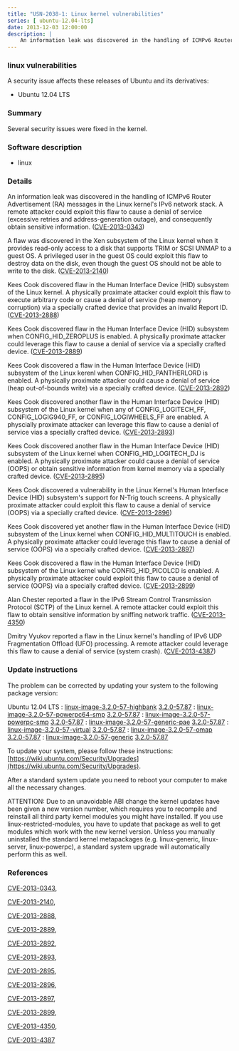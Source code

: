 ```yaml
---
title: "USN-2038-1: Linux kernel vulnerabilities"
series: [ ubuntu-12.04-lts]
date: 2013-12-03 12:00:00
description: |
    An information leak was discovered in the handling of ICMPv6 Router Advertisement (RA) messages in the Linux kernel&#39;s IPv6 network stack. A remote attacker could exploit this flaw to cause a denial of service (excessive retries and address-generation outage), and consequently obtain sensitive information. ([CVE-2013-0343](http://people.ubuntu.com/~ubuntu-security/cve/CVE-2013-0343))
--- 
```

 
 


### linux vulnerabilities

A security issue affects these releases of Ubuntu and its derivatives:

* Ubuntu 12.04 LTS

### Summary

Several security issues were fixed in the kernel. 

### Software description

* linux 

### Details

An information leak was discovered in the handling of ICMPv6 Router Advertisement (RA) messages in the Linux kernel&#39;s IPv6 network stack. A remote attacker could exploit this flaw to cause a denial of service (excessive retries and address-generation outage), and consequently obtain sensitive information. ([CVE-2013-0343](http://people.ubuntu.com/~ubuntu-security/cve/CVE-2013-0343))

A flaw was discovered in the Xen subsystem of the Linux kernel when it provides read-only access to a disk that supports TRIM or SCSI UNMAP to a guest OS. A privileged user in the guest OS could exploit this flaw to destroy data on the disk, even though the guest OS should not be able to write to the disk. ([CVE-2013-2140](http://people.ubuntu.com/~ubuntu-security/cve/CVE-2013-2140))

Kees Cook discovered flaw in the Human Interface Device (HID) subsystem of the Linux kernel. A physically proximate attacker could exploit this flaw to execute arbitrary code or cause a denial of service (heap memory corruption) via a specially crafted device that provides an invalid Report ID. ([CVE-2013-2888](http://people.ubuntu.com/~ubuntu-security/cve/CVE-2013-2888))

Kees Cook discovered flaw in the Human Interface Device (HID) subsystem when CONFIG_HID_ZEROPLUS is enabled. A physically proximate attacker could leverage this flaw to cause a denial of service via a specially crafted device. ([CVE-2013-2889](http://people.ubuntu.com/~ubuntu-security/cve/CVE-2013-2889))

Kees Cook discovered a flaw in the Human Interface Device (HID) subsystem of the Linux kerenl when CONFIG_HID_PANTHERLORD is enabled. A physically proximate attacker could cause a denial of service (heap out-of-bounds write) via a specially crafted device. ([CVE-2013-2892](http://people.ubuntu.com/~ubuntu-security/cve/CVE-2013-2892))

Kees Cook discovered another flaw in the Human Interface Device (HID) subsystem of the Linux kernel when any of CONFIG_LOGITECH_FF, CONFIG_LOGIG940_FF, or CONFIG_LOGIWHEELS_FF are enabled. A physcially proximate attacker can leverage this flaw to cause a denial of service vias a specially crafted device. ([CVE-2013-2893](http://people.ubuntu.com/~ubuntu-security/cve/CVE-2013-2893))

Kees Cook discovered another flaw in the Human Interface Device (HID) subsystem of the Linux kernel when CONFIG_HID_LOGITECH_DJ is enabled. A physically proximate attacker could cause a denial of service (OOPS) or obtain sensitive information from kernel memory via a specially crafted device. ([CVE-2013-2895](http://people.ubuntu.com/~ubuntu-security/cve/CVE-2013-2895))

Kees Cook discovered a vulnerability in the Linux Kernel&#39;s Human Interface Device (HID) subsystem&#39;s support for N-Trig touch screens. A physically proximate attacker could exploit this flaw to cause a denial of service (OOPS) via a specially crafted device. ([CVE-2013-2896](http://people.ubuntu.com/~ubuntu-security/cve/CVE-2013-2896))

Kees Cook discovered yet another flaw in the Human Interface Device (HID) subsystem of the Linux kernel when CONFIG_HID_MULTITOUCH is enabled. A physically proximate attacker could leverage this flaw to cause a denial of service (OOPS) via a specially crafted device. ([CVE-2013-2897](http://people.ubuntu.com/~ubuntu-security/cve/CVE-2013-2897))

Kees Cook discovered a flaw in the Human Interface Device (HID) subsystem of the Linux kernel whe CONFIG_HID_PICOLCD is enabled. A physically proximate attacker could exploit this flaw to cause a denial of service (OOPS) via a specially crafted device. ([CVE-2013-2899](http://people.ubuntu.com/~ubuntu-security/cve/CVE-2013-2899))

Alan Chester reported a flaw in the IPv6 Stream Control Transmission Protocol (SCTP) of the Linux kernel. A remote attacker could exploit this flaw to obtain sensitive information by sniffing network traffic. ([CVE-2013-4350](http://people.ubuntu.com/~ubuntu-security/cve/CVE-2013-4350))

Dmitry Vyukov reported a flaw in the Linux kernel&#39;s handling of IPv6 UDP Fragmentation Offload (UFO) processing. A remote attacker could leverage this flaw to cause a denial of service (system crash). ([CVE-2013-4387](http://people.ubuntu.com/~ubuntu-security/cve/CVE-2013-4387)) 

### Update instructions

The problem can be corrected by updating your system to the following package version:

Ubuntu 12.04 LTS
 : [linux-image-3.2.0-57-highbank](https://launchpad.net/ubuntu/+source/linux) <span> [3.2.0-57.87](https://launchpad.net/ubuntu/+source/linux/3.2.0-57.87) </span> 
 : [linux-image-3.2.0-57-powerpc64-smp](https://launchpad.net/ubuntu/+source/linux) <span> [3.2.0-57.87](https://launchpad.net/ubuntu/+source/linux/3.2.0-57.87) </span> 
 : [linux-image-3.2.0-57-powerpc-smp](https://launchpad.net/ubuntu/+source/linux) <span> [3.2.0-57.87](https://launchpad.net/ubuntu/+source/linux/3.2.0-57.87) </span> 
 : [linux-image-3.2.0-57-generic-pae](https://launchpad.net/ubuntu/+source/linux) <span> [3.2.0-57.87](https://launchpad.net/ubuntu/+source/linux/3.2.0-57.87) </span> 
 : [linux-image-3.2.0-57-virtual](https://launchpad.net/ubuntu/+source/linux) <span> [3.2.0-57.87](https://launchpad.net/ubuntu/+source/linux/3.2.0-57.87) </span> 
 : [linux-image-3.2.0-57-omap](https://launchpad.net/ubuntu/+source/linux) <span> [3.2.0-57.87](https://launchpad.net/ubuntu/+source/linux/3.2.0-57.87) </span> 
 : [linux-image-3.2.0-57-generic](https://launchpad.net/ubuntu/+source/linux) <span> [3.2.0-57.87](https://launchpad.net/ubuntu/+source/linux/3.2.0-57.87) </span> 

To update your system, please follow these instructions: [https://wiki.ubuntu.com/Security/Upgrades](https://wiki.ubuntu.com/Security/Upgrades).

After a standard system update you need to reboot your computer to make all the necessary changes.

ATTENTION: Due to an unavoidable ABI change the kernel updates have been given a new version number, which requires you to recompile and reinstall all third party kernel modules you might have installed. If you use linux-restricted-modules, you have to update that package as well to get modules which work with the new kernel version. Unless you manually uninstalled the standard kernel metapackages (e.g. linux-generic, linux-server, linux-powerpc), a standard system upgrade will automatically perform this as well. 

### References

 
 [CVE-2013-0343](http://people.ubuntu.com/~ubuntu-security/cve/CVE-2013-0343), 

 [CVE-2013-2140](http://people.ubuntu.com/~ubuntu-security/cve/CVE-2013-2140), 

 [CVE-2013-2888](http://people.ubuntu.com/~ubuntu-security/cve/CVE-2013-2888), 

 [CVE-2013-2889](http://people.ubuntu.com/~ubuntu-security/cve/CVE-2013-2889), 

 [CVE-2013-2892](http://people.ubuntu.com/~ubuntu-security/cve/CVE-2013-2892), 

 [CVE-2013-2893](http://people.ubuntu.com/~ubuntu-security/cve/CVE-2013-2893), 

 [CVE-2013-2895](http://people.ubuntu.com/~ubuntu-security/cve/CVE-2013-2895), 

 [CVE-2013-2896](http://people.ubuntu.com/~ubuntu-security/cve/CVE-2013-2896), 

 [CVE-2013-2897](http://people.ubuntu.com/~ubuntu-security/cve/CVE-2013-2897), 

 [CVE-2013-2899](http://people.ubuntu.com/~ubuntu-security/cve/CVE-2013-2899), 

 [CVE-2013-4350](http://people.ubuntu.com/~ubuntu-security/cve/CVE-2013-4350), 

 [CVE-2013-4387](http://people.ubuntu.com/~ubuntu-security/cve/CVE-2013-4387)
 

